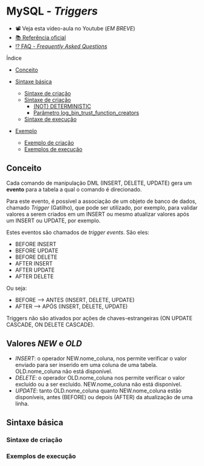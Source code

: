 # MySQL - _Triggers_

* 📽 Veja esta vídeo-aula no Youtube (_EM BREVE_)
* [📚 Referência oficial](https://dev.mysql.com/doc/refman/8.0/en/triggers.html "Documentação oficial - Using Triggers")
* [⁉ FAQ - _Frequently Asked Questions_](https://dev.mysql.com/doc/refman/8.0/en/faqs-triggers.html "Perguntas gerais")

Índice
* [Conceito](#Conceito "Conceito")

* [Sintaxe básica](#Sintaxe-básica "Sintaxe básica")
  * [Sintaxe de criação](#Sintaxe-de-criação "Sintaxe de criação")
  * [Sintaxe de criação](#Sintaxe-de-criação "Sintaxe de criação")
    * [(NOT) DETERMINISTIC](#(NOT)-DETERMINISTIC "(NOT) DETERMINISTIC")
    * [Parâmetro log_bin_trust_function_creators](#Parâmetro-log_bin_trust_function_creators "Parâmetro log_bin_trust_function_creators")
  * [Sintaxe de execução](#Sintaxe-de-execução "Sintaxe de execução")
* [Exemplo](#Exemplo "Exemplo")
  * [Exemplo de criação](#Exemplo-de-criação "Exemplo de criação")
  * [Exemplos de execução](#Exemplos-de-execução "Exemplos de execução")

## Conceito

Cada comando de manipulação DML (INSERT, DELETE, UPDATE) gera um **evento** para a tabela a qual o comando é direcionado.

Para este evento, é possível a associação de um objeto de banco de dados, chamado _Trigger_ (Gatilho), que pode ser utilizado, por exemplo, para validar valores a serem criados em um INSERT ou mesmo atualizar valores após um INSERT ou UPDATE, por exemplo.

Estes eventos são chamados de _trigger events_. São eles:

* BEFORE INSERT
* BEFORE UPDATE
* BEFORE DELETE
* AFTER INSERT
* AFTER UPDATE
* AFTER DELETE

Ou seja:

* BEFORE --> ANTES (INSERT, DELETE, UPDATE)
* AFTER --> APÓS (INSERT, DELETE, UPDATE)

Triggers não são ativados por ações de chaves-estrangeiras (ON UPDATE CASCADE, ON DELETE CASCADE).

## Valores _NEW_ e _OLD_

* _INSERT_: o operador NEW.nome_coluna, nos permite verificar o valor enviado para ser inserido em uma coluna de uma tabela. OLD.nome_coluna não está disponível.
* _DELETE_: o operador OLD.nome_coluna nos permite verificar o valor excluído ou a ser excluído. NEW.nome_coluna não está disponível.
* _UPDATE_: tanto OLD.nome_coluna quanto NEW.nome_coluna estão disponíveis, antes (BEFORE) ou depois (AFTER) da atualização de uma linha.

## Sintaxe básica

### Sintaxe de criação

### Exemplos de execução
